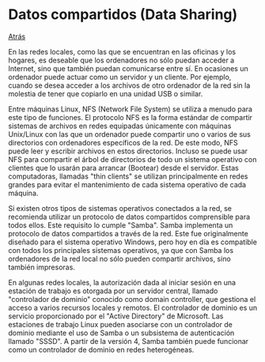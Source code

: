 # Datos compartidos (Data Sharing)
<a href=../README.md>Atrás</a>

En las redes locales, como las que se encuentran en las oficinas y los hogares, es deseable que los ordenadores no sólo puedan acceder a Internet, sino que también puedan comunicarse entre sí. En ocasiones un ordenador puede actuar como un servidor y un cliente. Por ejemplo, cuando se desea acceder a los archivos de otro ordenador de la red sin la molestia de tener que copiarlo en una unidad USB o similar.

Entre máquinas Linux, NFS (Network File System) se utiliza a menudo para este tipo de funciones. El protocolo NFS es la forma estándar de compartir sistemas de archivos en redes equipadas únicamente con máquinas Unix/Linux con las que un ordenador puede compartir uno o varios de sus directorios con ordenadores específicos de la red. De este modo, NFS puede leer y escribir archivos en estos directorios. Incluso se puede usar NFS para compartir el árbol de directorios de todo un sistema operativo con clientes que lo usarán para arrancar (Bootear) desde el servidor. Estas computadoras, llamadas "thin clients" se utilizan principalmente en redes grandes para evitar el mantenimiento de cada sistema operativo de cada máquina.

Si existen otros tipos de sistemas operativos conectados a la red, se recomienda utilizar un protocolo de datos compartidos comprensible para todos ellos. Este requisito lo cumple "Samba". Samba implementa un protocolo de datos compartidos a través de la red. Este fue originalmente diseñado para el sistema operativo Windows, pero hoy en día es compatible con todos los principales sistemas operativos, ya que con Samba los ordenadores de la red local no sólo pueden compartir archivos, sino también impresoras.

En algunas redes locales, la autorización dada al iniciar sesión en una estación de trabajo es otorgada por un servidor central, llamado "controlador de dominio" conocido como domain controller, que gestiona el acceso a varios recursos locales y remotos. El controlador de dominio es un servicio proporcionado por el "Active Directory" de Microsoft. Las estaciones de trabajo Linux pueden asociarse con un controlador de dominio mediante el uso de Samba o un subsistema de autenticación llamado "SSSD". A partir de la versión 4, Samba también puede funcionar como un controlador de dominio en redes heterogéneas.